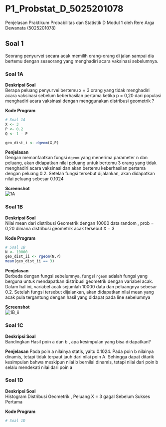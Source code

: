 # P1_Probstat_D_5025201078
Penjelasan Praktikum Probabilitas dan Statistik D Modul 1 oleh Rere Arga Dewanata (5025201078)  

## Soal 1  
Seorang penyurvei secara acak memilih orang-orang di jalan sampai dia bertemu dengan seseorang yang menghadiri acara vaksinasi sebelumnya.   

### Soal 1A  
**Deskripsi Soal**  
Berapa peluang penyurvei bertemu x = 3 orang yang tidak menghadiri acara vaksinasi sebelum keberhasilan pertama ketika p = 0,20 dari populasi menghadiri acara vaksinasi dengan menggunakan distribusi geometrik ?    

**Kode Program**    
```R
# Soal 1A
X <- 3
P <- 0.2
Q <- 1 - P

geo_dist_i <- dgeom(X,P)
```    

**Penjelasan**   
Dengan memanfaatkan fungsi `dgeom` yang menerima parameter n dan peluang, akan didapatkan nilai peluang untuk bertemu 3 orang yang tidak menghadiri acara vaksinasi dan akan bertemu keberhasilan pertama dengan peluang 0.2. Setelah fungsi tersebut dijalankan, akan didapatkan nilai peluang sebesar 0.1024  

**Screenshot**  
![1A](https://user-images.githubusercontent.com/70679432/162615719-ade0e748-5284-423e-9421-cbbba2785e23.jpeg)  

### Soal 1B  
**Deskripsi Soal**  
Nilai mean dari distribusi Geometrik dengan 10000 data random , prob = 0,20 dimana distribusi geometrik acak tersebut X = 3  

**Kode Program**  
```R
# Soal 1B
N <- 10000
geo_dist_ii <- rgeom(N,P)
mean(geo_dist_ii == 3)
```  

**Penjelasan**  
Berbeda dengan fungsi sebelumnya, fungsi `rgeom` adalah fungsi yang berguna untuk mendapatkan distribusi geometrik dengan variabel acak. Dalam hal ini, variabel acak sejumlah 10000 data dan peluangnya sebesar 0.2. Setelah fungsi tersebut dijalankan, akan didapatkan nilai mean yang acak pula tergantung dengan hasil yang didapat pada line sebelumnya  

**Screenshot**  
![1B_ii](https://user-images.githubusercontent.com/70679432/162615960-58acb1a9-1ede-4a74-a74d-6b327910d165.jpeg)  

### Soal 1C  
**Deskripsi Soal**  
Bandingkan Hasil poin a dan b , apa kesimpulan yang bisa didapatkan?  

**Penjelasan**
Pada poin a nilainya statis, yaitu 0.1024. Pada poin b nilainya dinamis, tetapi tidak terpaut jauh dari nilai poin A. Sehingga dapat ditarik kesimpulan bahwa meskipun nilai b bernilai dinamis, tetapi nilai dari poin b selalu mendekati nilai dari poin a  

### Soal 1D
**Deskripsi Soal**  
Histogram Distribusi Geometrik , Peluang X = 3 gagal Sebelum Sukses Pertama  

**Kode Program**  
```R
# Soal 1D
``` 



